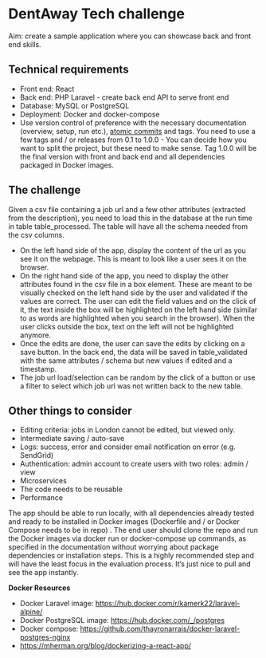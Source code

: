 # DentAway Tech challenge

Aim: create a sample application where you can showcase back and front end skills. 

## Technical requirements 
- Front end: React
- Back end: PHP Laravel - create back end API to serve front end
- Database: MySQL or PostgreSQL 
- Deployment: Docker and docker-compose 
- Use version control of preference with the necessary documentation (overview, setup, run etc.), [atomic commits](https://dev.to/cbillowes/why-i-create-atomic-commits-in-git-kfi) and tags. You need to use a few tags and / or releases from 0.1 to 1.0.0 -  You can decide how you want to split the project, but these need to make sense. Tag 1.0.0 will be the final version with front and back end and all dependencies packaged in Docker images. 


## The challenge
Given a csv file containing a job url and a few other attributes (extracted from the description), you need to load this in the database at the run time in table table_processed. The table will have all the schema needed from the csv columns.  

- On the left hand side of the app, display the content of the url as you see it on the webpage. This is meant to look like a user sees it on the browser.   
- On the right hand side of the app, you need to display the other attributes found in the csv file in a box element. These are meant to be visually checked on the left hand side by the user and validated if the values are correct. The user can edit the field values and on the click of it, the text inside the box will be highlighted on the left hand side (similar to as words are highlighted when you search in the browser). When the user clicks outside the box, text on the left will not be highlighted anymore.    
- Once the edits are done, the user can save the edits by clicking on a save button.  In the back end, the data will be saved in table_validated with the same attributes / schema but new values if edited and a timestamp. 
- The job url load/selection can be random by the click of a button or use a filter to select which job url was not written back to the new table.

## Other things to consider 
- Editing criteria: jobs in London cannot be edited, but viewed only. 
- Intermediate saving / auto-save
- Logs: success, error and consider email notification on error (e.g. SendGrid)
- Authentication: admin account to create users with two roles: admin / view 
- Microservices 
- The code needs to be reusable 
- Performance 


The app should be able to run locally, with all dependencies already tested and ready to be installed in Docker images (Dockerfile and / or Docker Compose needs to be in repo) . The end user should clone the repo and run the Docker images via docker run or docker-compose up commands, as specified in the documentation without worrying about package dependencies or installation steps. This is a highly recommended step and will have the least focus in the evaluation process. It’s just nice to pull and see the app instantly. 

**Docker Resources**
- Docker Laravel image: https://hub.docker.com/r/kamerk22/laravel-alpine/
- Docker PostgreSQL image: https://hub.docker.com/_/postgres 
- Docker compose: https://github.com/thayronarrais/docker-laravel-postgres-nginx 
- https://mherman.org/blog/dockerizing-a-react-app/ 

